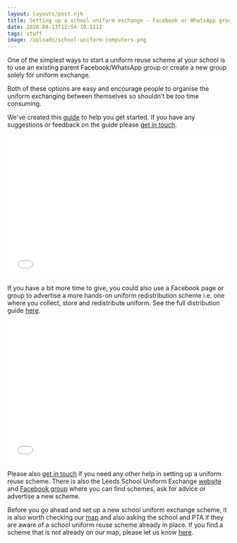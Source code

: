 ```yaml
---
layout: layouts/post.njk
title: Setting up a school uniform exchange - Facebook or WhatsApp group
date: 2020-08-13T12:54:10.111Z
tags: stuff
image: /uploads/school-uniform-computers.png
---
```

One of the simplest ways to start a uniform reuse scheme at your school is to use an existing parent Facebook/WhatsApp group or create a new group solely for uniform exchange. 

Both of these options are easy and encourage people to organise the uniform exchanging between themselves so shouldn’t be too time consuming.

We've created this [guide](https://issuu.com/zerowasteleeds/docs/how_to_guide_-_facebook_or_whatsapp__6_) to help you get started. If you have any suggestions or feedback on the guide please [get in touch](mailto:info@zerowasteleeds.org.uk).

<iframe allowfullscreen="true" style="border:none;width:100%;height:326px;" src="//e.issuu.com/embed.html?d=how_to_guide_-_facebook_or_whatsapp__6_&u=zerowasteleeds"></iframe>

If you have a bit more time to give, you could also use a Facebook page or group to advertise a more hands-on uniform redistribution scheme i.e. one where you collect, store and redistribute uniform. See the full distribution guide [here](https://issuu.com/zerowasteleeds/docs/school_community_group_or_involved_parent).

<iframe allowfullscreen="true" style="border:none;width:100%;height:326px;" src="//e.issuu.com/embed.html?d=school_community_group_or_involved_parent&u=zerowasteleeds"></iframe>

Please also [get in touch](mailto:info@zerowasteleeds.org.uk) if you need any other help in setting up a uniform reuse scheme. There is also the Leeds School Uniform Exchange [website](https://leedsuniformexchange.org.uk/) and [](https://www.facebook.com/groups/603050533660854/)[Facebook group](https://www.facebook.com/groups/603050533660854) where you can find schemes, ask for advice or advertise a new scheme.

Before you go ahead and set up a new school uniform exchange scheme, it is also worth checking our [map](https://leedsuniformexchange.org.uk/map/) and also asking the school and PTA if they are aware of a school uniform reuse scheme already in place. If you find a scheme that is not already on our map, please let us know [here](https://leedsuniformexchange.org.uk/contact/).